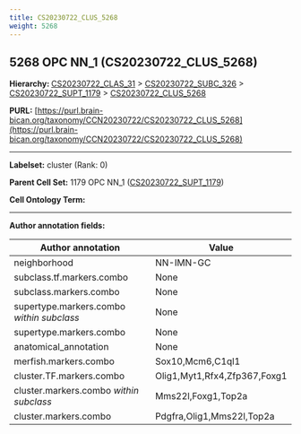 ```yaml
---
title: CS20230722_CLUS_5268
weight: 5268
---
```

## 5268 OPC NN_1 (CS20230722_CLUS_5268)
<b>Hierarchy: </b>
[CS20230722_CLAS_31](../CS20230722_CLAS_31) >
[CS20230722_SUBC_326](../CS20230722_SUBC_326) >
[CS20230722_SUPT_1179](../CS20230722_SUPT_1179) >
[CS20230722_CLUS_5268](../CS20230722_CLUS_5268)

**PURL:** [https://purl.brain-bican.org/taxonomy/CCN20230722/CS20230722_CLUS_5268](https://purl.brain-bican.org/taxonomy/CCN20230722/CS20230722_CLUS_5268)

---


**Labelset:** cluster (Rank: 0)

**Parent Cell Set:** 1179 OPC NN_1 ([CS20230722_SUPT_1179](../CS20230722_SUPT_1179))



**Cell Ontology Term:** 

[MARKER GENES.]: #


---

[TRANSFERRED ANNOTATIONS.]: #


[AUTHOR ANNOTATION FIELDS.]: #


**Author annotation fields:**

| Author annotation | Value |
|-------------------|-------|
|neighborhood|NN-IMN-GC|
|subclass.tf.markers.combo|None|
|subclass.markers.combo|None|
|supertype.markers.combo _within subclass_|None|
|supertype.markers.combo|None|
|anatomical_annotation|None|
|merfish.markers.combo|Sox10,Mcm6,C1ql1|
|cluster.TF.markers.combo|Olig1,Myt1,Rfx4,Zfp367,Foxg1|
|cluster.markers.combo _within subclass_|Mms22l,Foxg1,Top2a|
|cluster.markers.combo|Pdgfra,Olig1,Mms22l,Top2a|
